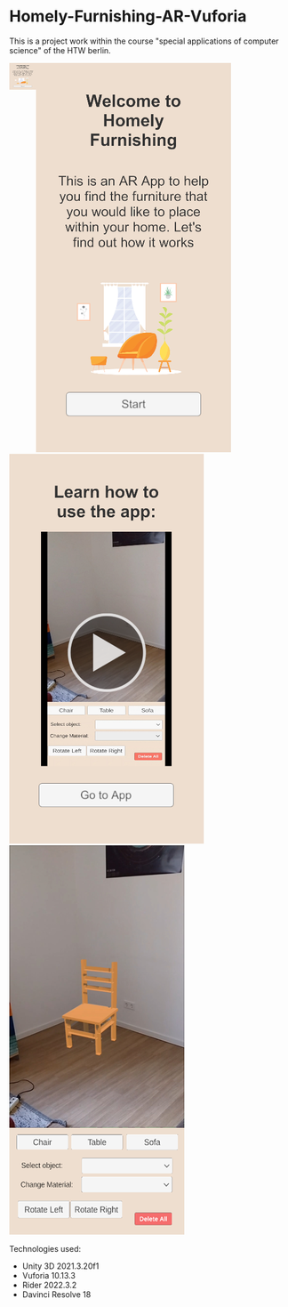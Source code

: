 # Homely-Furnishing-AR-Vuforia
 
This is a project work within the course "special applications of computer science" of the HTW berlin.

<img src="Assets/Media/screenshots/introscene.png" align="left" height="48" width="48" >

![Screenshot](Assets/Media/screenshots/introscene.png) ![Screenshot](Assets/Media/screenshots/tutorialscene.png) ![Screenshot](Assets/Media/screenshots/mainscene.png)

Technologies used:
- Unity 3D 2021.3.20f1
- Vuforia 10.13.3  
- Rider 2022.3.2
- Davinci Resolve 18
